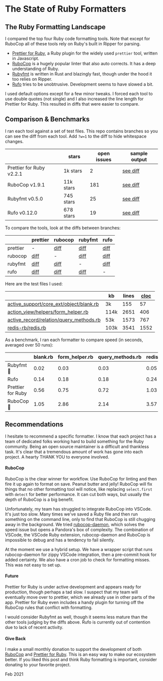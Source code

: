 # The State of Ruby Formatters

## The Ruby Formatting Landscape

I compared the top four Ruby code formatting tools. Note that except for RuboCop all of these tools rely on Ruby's built in Ripper for parsing.

- [Prettier for Ruby](https://github.com/prettier/plugin-ruby), a Ruby plugin for the widely used `prettier` tool, written in Javascript.
- [RuboCop](https://github.com/rubocop-hq/rubocop) is a hugely popular linter that also auto corrects. It has a deep understanding of Ruby.
- [Rubyfmt](https://github.com/penelopezone/rubyfmt) is written in Rust and blazingly fast, though under the hood it too relies on Ripper.
- [Rufo](https://github.com/ruby-formatter/rufo) tries to be unobtrusive. Development seems to have slowed a bit.

I used default options except for a few minor tweaks. I forced each tool to use double quotes (not single) and I also increased the line length for Prettier for Ruby. This resulted in diffs that were easier to compare.

## Comparison & Benchmarks

I ran each tool against a set of test files. This repo contains branches so you can see the diff from each tool. Add `?w=1` to the diff to hide whitespace changes.

|                          | stars     | open issues | sample output                                                            |
| ------------------------ | --------- | ----------- | ------------------------------------------------------------------------ |
| Prettier for Ruby v2.2.1 | 1k stars  | 2           | [see diff](https://github.com/gurgeous/ruby-formatters/compare/prettier) |
| RuboCop v1.9.1           | 11k stars | 181         | [see diff](https://github.com/gurgeous/ruby-formatters/compare/rubocop)  |
| Rubyfmt v0.5.0           | 745 stars | 25          | [see diff](https://github.com/gurgeous/ruby-formatters/compare/rubyfmt)  |
| Rufo v0.12.0             | 678 stars | 19          | [see diff](https://github.com/gurgeous/ruby-formatters/compare/rufo)     |

To compare the tools, look at the diffs between branches:

|          | prettier                                                                      | rubocop                                                                       | rubyfmt                                                                       | rufo                                                                       |
| -------- | ----------------------------------------------------------------------------- | ----------------------------------------------------------------------------- | ----------------------------------------------------------------------------- | -------------------------------------------------------------------------- |
| prettier | -                                                                             | [diff](https://github.com/gurgeous/ruby-formatters/compare/prettier..rubocop) | [diff](https://github.com/gurgeous/ruby-formatters/compare/prettier..rubyfmt) | [diff](https://github.com/gurgeous/ruby-formatters/compare/prettier..rufo) |
| rubocop  | [diff](https://github.com/gurgeous/ruby-formatters/compare/rubocop..prettier) | -                                                                             | [diff](https://github.com/gurgeous/ruby-formatters/compare/rubocop..rubyfmt)  | [diff](https://github.com/gurgeous/ruby-formatters/compare/rubocop..rufo)  |
| rubyfmt  | [diff](https://github.com/gurgeous/ruby-formatters/compare/rubyfmt..prettier) | [diff](https://github.com/gurgeous/ruby-formatters/compare/rubyfmt..rubocop)  | -                                                                             | [diff](https://github.com/gurgeous/ruby-formatters/compare/rubyfmt..rufo)  |
| rufo     | [diff](https://github.com/gurgeous/ruby-formatters/compare/rufo..prettier)    | [diff](https://github.com/gurgeous/ruby-formatters/compare/rufo..rubocop)     | [diff](https://github.com/gurgeous/ruby-formatters/compare/rufo..rubyfmt)     | -                                                                          |

Here are the test files I used:

|                                                                                                                                               | kb   | lines | [cloc](https://github.com/AlDanial/cloc/) |
| --------------------------------------------------------------------------------------------------------------------------------------------- | ---- | ----- | ----------------------------------------- |
| [active_support/core_ext/object/blank.rb](https://github.com/rails/rails/blob/main/activesupport/lib/active_support/core_ext/object/blank.rb) | 3k   | 155   | 57                                        |
| [action_view/helpers/form_helper.rb](https://github.com/rails/rails/blob/main/actionview/lib/action_view/helpers/form_helper.rb)              | 114k | 2651  | 406                                       |
| [active_record/relation/query_methods.rb](https://github.com/rails/rails/blob/main/activerecord/lib/active_record/relation/query_methods.rb)  | 53k  | 1573  | 767                                       |
| [redis-rb/redis.rb](https://github.com/redis/redis-rb/blob/master/lib/redis.rb)                                                               | 103k | 3541  | 1552                                      |

As a benchmark, I ran each formatter to compare speed (in seconds, averaged over 50 runs):

|                   | blank.rb | form_helper.rb | query_methods.rb | redis.rb |
| ----------------- | -------- | -------------- | ---------------- | -------- |
| Rubyfmt 🚀        | 0.02     | 0.03           | 0.03             | 0.05     |
| Rufo              | 0.14     | 0.18           | 0.18             | 0.24     |
| Prettier for Ruby | 0.56     | 0.75           | 0.72             | 1.03     |
| RuboCop 🦃        | 1.05     | 2.86           | 2.14             | 3.57     |

## Recommendations

I hesitate to recommend a specific formatter. I know that each project has a team of dedicated folks working hard to build something for the Ruby community. Being an open source maintainer is a difficult and thankless task. It's clear that a tremendous amount of work has gone into each project. A hearty THANK YOU to everyone involved.

#### RuboCop

RuboCop is the clear winner for workflow. Use RuboCop for linting and then fire it up again to format on save. Peanut butter and jelly! RuboCop will fix things that no other formatting tool will notice, like replacing `select.first` with `detect` for better performance. It can cut both ways, but usually the depth of RuboCop is a big benefit.

Unfortunately, my team has struggled to integrate RuboCop into VSCode. It's just too slow. Many times we've saved a Ruby file and then run something on the command line, only to find that RuboCop is still chugging away in the background. We tried [rubocop-daemon](https://github.com/fohte/rubocop-daemon), which solves the speed issue but opens a Pandora's box of complexity. The combination of VSCode, the VSCode Ruby extension, rubocop-daemon and RuboCop is impossible to debug and has a tendency to fail silently.

At the moment we use a hybrid setup. We have a wrapper script that runs rubocop-daemon for zippy VSCode integration, then a pre-commit hook for added certainty. We also have a cron job to check for formatting misses. This was not easy to set up.

#### Future

Prettier for Ruby is under active development and appears ready for production, though perhaps a tad slow. I suspect that my team will eventually move over to prettier, which we already use in other parts of the app. Prettier for Ruby even includes a handy plugin for turning off the RuboCop rules that conflict with formatting.

I would consider Rubyfmt as well, though it seems less mature than the other tools judging by the diffs above. Rufo is currently out of contention due to lack of recent activity.

#### Give Back

I make a small monthly donation to support the development of both [RuboCop](https://opencollective.com/rubocop) and [Prettier for Ruby](https://opencollective.com/prettier-ruby). This is an easy way to make our ecosystem better. If you liked this post and think Ruby formatting is important, consider donating to your favorite project.

Feb 2021
